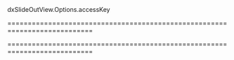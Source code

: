 <!--id-->dxSlideOutView.Options.accessKey<!--/id-->
===========================================================================
<!--hidden--><!--/hidden-->
===========================================================================

